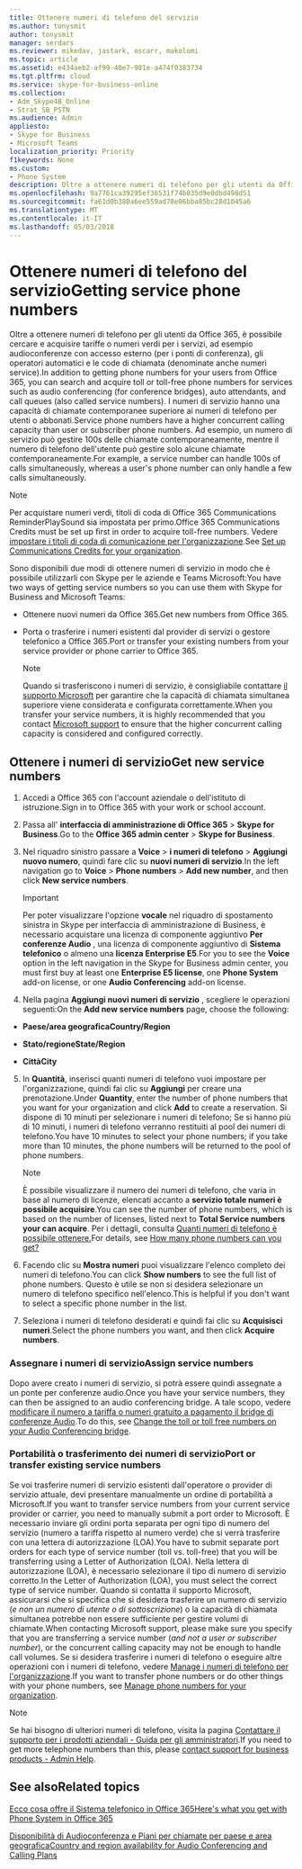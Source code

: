 ```yaml
---
title: Ottenere numeri di telefono del servizio
ms.author: tonysmit
author: tonysmit
manager: serdars
ms.reviewer: mikedav, jastark, oscarr, makolomi
ms.topic: article
ms.assetid: e434aeb2-af99-40e7-981e-a474f0383734
ms.tgt.pltfrm: cloud
ms.service: skype-for-business-online
ms.collection:
- Adm_Skype4B_Online
- Strat_SB_PSTN
ms.audience: Admin
appliesto:
- Skype for Business
- Microsoft Teams
localization_priority: Priority
f1keywords: None
ms.custom:
- Phone System
description: Oltre a ottenere numeri di telefono per gli utenti da Office 365, è possibile cercare e acquisire tariffe o numeri verdi per i servizi, ad esempio audioconferenze con accesso esterno (per i ponti di conferenza), gli operatori automatici e le code di chiamata (denominate anche numeri service). I numeri di servizio hanno una capacità di chiamate contemporanee superiore ai numeri di telefono per utenti o abbonati.
ms.openlocfilehash: 9a7761ca39295ef36531f74b835d9e0dbd498d51
ms.sourcegitcommit: fa61d0b380a6ee559ad78e06bba85bc28d1045a6
ms.translationtype: MT
ms.contentlocale: it-IT
ms.lasthandoff: 05/03/2018
---
```

# <a name="getting-service-phone-numbers"></a><span data-ttu-id="97aec-104">Ottenere numeri di telefono del servizio</span><span class="sxs-lookup"><span data-stu-id="97aec-104">Getting service phone numbers</span></span>

<span data-ttu-id="97aec-105">Oltre a ottenere numeri di telefono per gli utenti da Office 365, è possibile cercare e acquisire tariffe o numeri verdi per i servizi, ad esempio audioconferenze con accesso esterno (per i ponti di conferenza), gli operatori automatici e le code di chiamata (denominate anche numeri service).</span><span class="sxs-lookup"><span data-stu-id="97aec-105">In addition to getting phone numbers for your users from Office 365, you can search and acquire toll or toll-free phone numbers for services such as audio conferencing (for conference bridges), auto attendants, and call queues (also called service numbers).</span></span> <span data-ttu-id="97aec-106">I numeri di servizio hanno una capacità di chiamate contemporanee superiore ai numeri di telefono per utenti o abbonati.</span><span class="sxs-lookup"><span data-stu-id="97aec-106">Service phone numbers have a higher concurrent calling capacity than user or subscriber phone numbers.</span></span> <span data-ttu-id="97aec-107">Ad esempio, un numero di servizio può gestire 100s delle chiamate contemporaneamente, mentre il numero di telefono dell'utente può gestire solo alcune chiamate contemporaneamente.</span><span class="sxs-lookup"><span data-stu-id="97aec-107">For example, a service number can handle 100s of calls simultaneously, whereas a user's phone number can only handle a few calls simultaneously.</span></span>
  
> [!NOTE]
> <span data-ttu-id="97aec-108">Per acquistare numeri verdi, titoli di coda di Office 365 Communications ReminderPlaySound sia impostata per primo.</span><span class="sxs-lookup"><span data-stu-id="97aec-108">Office 365 Communications Credits must be set up first in order to acquire toll-free numbers.</span></span> <span data-ttu-id="97aec-109">Vedere [impostare i titoli di coda di comunicazione per l'organizzazione](../skype-for-business-and-microsoft-teams-add-on-licensing/set-up-communications-credits-for-your-organization.md).</span><span class="sxs-lookup"><span data-stu-id="97aec-109">See [Set up Communications Credits for your organization](../skype-for-business-and-microsoft-teams-add-on-licensing/set-up-communications-credits-for-your-organization.md).</span></span> 
  
<span data-ttu-id="97aec-110">Sono disponibili due modi di ottenere numeri di servizio in modo che è possibile utilizzarli con Skype per le aziende e Teams Microsoft:</span><span class="sxs-lookup"><span data-stu-id="97aec-110">You have two ways of getting service numbers so you can use them with Skype for Business and Microsoft Teams:</span></span>
  
- <span data-ttu-id="97aec-111">Ottenere nuovi numeri da Office 365.</span><span class="sxs-lookup"><span data-stu-id="97aec-111">Get new numbers from Office 365.</span></span>
    
- <span data-ttu-id="97aec-112">Porta o trasferire i numeri esistenti dal provider di servizi o gestore telefonico a Office 365.</span><span class="sxs-lookup"><span data-stu-id="97aec-112">Port or transfer your existing numbers from your service provider or phone carrier to Office 365.</span></span>
    
    > [!NOTE]
    > <span data-ttu-id="97aec-113">Quando si trasferiscono i numeri di servizio, è consigliabile contattare [il supporto Microsoft](https://support.office.com/en-us/article/32a17ca7-6fa0-4870-8a8d-e25ba4ccfd4b) per garantire che la capacità di chiamata simultanea superiore viene considerata e configurata correttamente.</span><span class="sxs-lookup"><span data-stu-id="97aec-113">When you transfer your service numbers, it is highly recommended that you contact [Microsoft support](https://support.office.com/en-us/article/32a17ca7-6fa0-4870-8a8d-e25ba4ccfd4b) to ensure that the higher concurrent calling capacity is considered and configured correctly.</span></span>
  
## <a name="get-new-service-numbers"></a><span data-ttu-id="97aec-114">Ottenere i numeri di servizio</span><span class="sxs-lookup"><span data-stu-id="97aec-114">Get new service numbers</span></span>

1. <span data-ttu-id="97aec-115">Accedi a Office 365 con l'account aziendale o dell'istituto di istruzione.</span><span class="sxs-lookup"><span data-stu-id="97aec-115">Sign in to Office 365 with your work or school account.</span></span>
    
2. <span data-ttu-id="97aec-116">Passa all' **interfaccia di amministrazione di Office 365** > **Skype for Business**.</span><span class="sxs-lookup"><span data-stu-id="97aec-116">Go to the **Office 365 admin center** > **Skype for Business**.</span></span>
    
3. <span data-ttu-id="97aec-117">Nel riquadro sinistro passare a **Voice** > **i numeri di telefono** > **Aggiungi nuovo numero**, quindi fare clic su **nuovi numeri di servizio**.</span><span class="sxs-lookup"><span data-stu-id="97aec-117">In the left navigation go to **Voice** > **Phone numbers** > **Add new number**, and then click **New service numbers**.</span></span>
    
    > [!IMPORTANT] 
    > <span data-ttu-id="97aec-118">Per poter visualizzare l'opzione **vocale** nel riquadro di spostamento sinistra in Skype per interfaccia di amministrazione di Business, è necessario acquistare una licenza di componente aggiuntivo **Per conferenze Audio** , una licenza di componente aggiuntivo di **Sistema telefonico** o almeno una **licenza Enterprise E5**.</span><span class="sxs-lookup"><span data-stu-id="97aec-118">For you to see the **Voice** option in the left navigation in the Skype for Business admin center, you must first buy at least one **Enterprise E5 license**, one **Phone System** add-on license, or one **Audio Conferencing** add-on license.</span></span>
    
4. <span data-ttu-id="97aec-119">Nella pagina **Aggiungi nuovi numeri di servizio** , scegliere le operazioni seguenti:</span><span class="sxs-lookup"><span data-stu-id="97aec-119">On the **Add new service numbers** page, choose the following:</span></span>
    
  - <span data-ttu-id="97aec-120">**Paese/area geografica**</span><span class="sxs-lookup"><span data-stu-id="97aec-120">**Country/Region**</span></span>
    
  - <span data-ttu-id="97aec-121">**Stato/regione**</span><span class="sxs-lookup"><span data-stu-id="97aec-121">**State/Region**</span></span>
    
  - <span data-ttu-id="97aec-122">**Città**</span><span class="sxs-lookup"><span data-stu-id="97aec-122">**City**</span></span>
    
5. <span data-ttu-id="97aec-123">In **Quantità**, inserisci quanti numeri di telefono vuoi impostare per l'organizzazione, quindi fai clic su **Aggiungi** per creare una prenotazione.</span><span class="sxs-lookup"><span data-stu-id="97aec-123">Under **Quantity**, enter the number of phone numbers that you want for your organization and click **Add** to create a reservation.</span></span> <span data-ttu-id="97aec-124">Si dispone di 10 minuti per selezionare i numeri di telefono; Se si hanno più di 10 minuti, i numeri di telefono verranno restituiti al pool dei numeri di telefono.</span><span class="sxs-lookup"><span data-stu-id="97aec-124">You have 10 minutes to select your phone numbers; if you take more than 10 minutes, the phone numbers will be returned to the pool of phone numbers.</span></span>
    
    > [!NOTE]
    > <span data-ttu-id="97aec-125">È possibile visualizzare il numero dei numeri di telefono, che varia in base al numero di licenze, elencati accanto a **servizio totale numeri è possibile acquisire**.</span><span class="sxs-lookup"><span data-stu-id="97aec-125">You can see the number of phone numbers, which is based on the number of licenses, listed next to **Total Service numbers your can acquire**.</span></span> <span data-ttu-id="97aec-126">Per i dettagli, consulta [Quanti numeri di telefono è possibile ottenere.](../what-are-calling-plans-in-office-365/how-many-phone-numbers-can-you-get.md)</span><span class="sxs-lookup"><span data-stu-id="97aec-126">For details, see [How many phone numbers can you get?](../what-are-calling-plans-in-office-365/how-many-phone-numbers-can-you-get.md)</span></span>
  
6. <span data-ttu-id="97aec-127">Facendo clic su **Mostra numeri** puoi visualizzare l'elenco completo dei numeri di telefono.</span><span class="sxs-lookup"><span data-stu-id="97aec-127">You can click **Show numbers** to see the full list of phone numbers.</span></span> <span data-ttu-id="97aec-128">Questo è utile se non si desidera selezionare un numero di telefono specifico nell'elenco.</span><span class="sxs-lookup"><span data-stu-id="97aec-128">This is helpful if you don't want to select a specific phone number in the list.</span></span>
    
7. <span data-ttu-id="97aec-129">Seleziona i numeri di telefono desiderati e quindi fai clic su **Acquisisci numeri**.</span><span class="sxs-lookup"><span data-stu-id="97aec-129">Select the phone numbers you want, and then click **Acquire numbers**.</span></span>
    
### <a name="assign-service-numbers"></a><span data-ttu-id="97aec-130">Assegnare i numeri di servizio</span><span class="sxs-lookup"><span data-stu-id="97aec-130">Assign service numbers</span></span>

<span data-ttu-id="97aec-131">Dopo avere creato i numeri di servizio, si potrà essere quindi assegnate a un ponte per conferenze audio.</span><span class="sxs-lookup"><span data-stu-id="97aec-131">Once you have your service numbers, they can then be assigned to an audio conferencing bridge.</span></span> <span data-ttu-id="97aec-132">A tale scopo, vedere [modificare il numero a tariffa o numeri gratuito a pagamento il bridge di conferenze Audio](../audio-conferencing-in-office-365/change-the-phone-numbers-on-your-audio-conferencing-bridge.md).</span><span class="sxs-lookup"><span data-stu-id="97aec-132">To do this, see [Change the toll or toll free numbers on your Audio Conferencing bridge](../audio-conferencing-in-office-365/change-the-phone-numbers-on-your-audio-conferencing-bridge.md).</span></span>
  
### <a name="port-or-transfer-existing-service-numbers"></a><span data-ttu-id="97aec-133">Portabilità o trasferimento dei numeri di servizio</span><span class="sxs-lookup"><span data-stu-id="97aec-133">Port or transfer existing service numbers</span></span>

<span data-ttu-id="97aec-134">Se voi trasferire numeri di servizio esistenti dall'operatore o provider di servizio attuale, devi presentare manualmente un ordine di portabilità a Microsoft.</span><span class="sxs-lookup"><span data-stu-id="97aec-134">If you want to transfer service numbers from your current service provider or carrier, you need to manually submit a port order to Microsoft.</span></span> <span data-ttu-id="97aec-135">È necessario inviare gli ordini porta separata per ogni tipo di numero del servizio (numero a tariffa rispetto al numero verde) che si verrà trasferire con una lettera di autorizzazione (LOA).</span><span class="sxs-lookup"><span data-stu-id="97aec-135">You have to submit separate port orders for each type of service number (toll vs. toll-free) that you will be transferring using a Letter of Authorization (LOA).</span></span> <span data-ttu-id="97aec-136">Nella lettera di autorizzazione (LOA), è necessario selezionare il tipo di numero di servizio corretto.</span><span class="sxs-lookup"><span data-stu-id="97aec-136">In the Letter of Authorization (LOA), you must select the correct type of service number.</span></span> <span data-ttu-id="97aec-137">Quando si contatta il supporto Microsoft, assicurarsi che si specifica che si desidera trasferire un numero di servizio (*e non un numero di utente o di sottoscrizione*) o la capacità di chiamata simultanea potrebbe non essere sufficiente per gestire volumi di chiamate.</span><span class="sxs-lookup"><span data-stu-id="97aec-137">When contacting Microsoft support, please make sure you specify that you are transferring a service number (*and not a user or subscriber number*), or the concurrent calling capacity may not be enough to handle call volumes.</span></span> <span data-ttu-id="97aec-138">Se si desidera trasferire i numeri di telefono o eseguire altre operazioni con i numeri di telefono, vedere [Manage i numeri di telefono per l'organizzazione](../what-are-calling-plans-in-office-365/manage-phone-numbers-for-your-organization/manage-phone-numbers-for-your-organization.md).</span><span class="sxs-lookup"><span data-stu-id="97aec-138">If you want to transfer phone numbers or do other things with your phone numbers, see [Manage phone numbers for your organization](../what-are-calling-plans-in-office-365/manage-phone-numbers-for-your-organization/manage-phone-numbers-for-your-organization.md).</span></span>

> [!NOTE]
> <span data-ttu-id="97aec-139">Se hai bisogno di ulteriori numeri di telefono, visita la pagina [Contattare il supporto per i prodotti aziendali - Guida per gli amministratori](https://support.office.com/en-us/article/32a17ca7-6fa0-4870-8a8d-e25ba4ccfd4b).</span><span class="sxs-lookup"><span data-stu-id="97aec-139">If you need to get more telephone numbers than this, please [contact support for business products - Admin Help](https://support.office.com/en-us/article/32a17ca7-6fa0-4870-8a8d-e25ba4ccfd4b).</span></span> 
  
## <a name="related-topics"></a><span data-ttu-id="97aec-140">See also</span><span class="sxs-lookup"><span data-stu-id="97aec-140">Related topics</span></span>
[<span data-ttu-id="97aec-141">Ecco cosa offre il Sistema telefonico in Office 365</span><span class="sxs-lookup"><span data-stu-id="97aec-141">Here's what you get with Phone System in Office 365</span></span>](here-s-what-you-get-with-phone-system.md)

[<span data-ttu-id="97aec-142">Disponibilità di Audioconferenza e Piani per chiamate per paese e area geografica</span><span class="sxs-lookup"><span data-stu-id="97aec-142">Country and region availability for Audio Conferencing and Calling Plans</span></span>](../country-and-region-availability-for-audio-conferencing-and-calling-plans/country-and-region-availability-for-audio-conferencing-and-calling-plans.md)

  
 